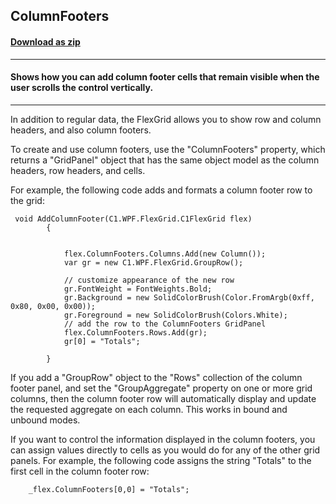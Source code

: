 ## ColumnFooters
#### [Download as zip](https://downgit.github.io/#/home?url=https://github.com/GrapeCity/ComponentOne-WPF-Samples/tree/master/NET_4.5.2/C1.WPF.FlexGrid/CS/ColumnFooters)
____
#### Shows how you can add column footer cells that remain visible when the user scrolls the control vertically.
____
In addition to regular data, the FlexGrid allows you to show row 
and column headers, and also column footers.

To create and use column footers, use the "ColumnFooters" property, which
returns a "GridPanel" object that has the same object model as the 
column headers, row headers, and cells.

For example, the following code adds and formats a column footer row to 
the grid:

```
 void AddColumnFooter(C1.WPF.FlexGrid.C1FlexGrid flex)
        {
            

            flex.ColumnFooters.Columns.Add(new Column());
            var gr = new C1.WPF.FlexGrid.GroupRow();

            // customize appearance of the new row
            gr.FontWeight = FontWeights.Bold;
            gr.Background = new SolidColorBrush(Color.FromArgb(0xff, 0x80, 0x00, 0x00));
            gr.Foreground = new SolidColorBrush(Colors.White);
            // add the row to the ColumnFooters GridPanel
            flex.ColumnFooters.Rows.Add(gr);
            gr[0] = "Totals";
         
        }
```
If you add a "GroupRow" object to the "Rows" collection of the column footer
panel, and set the "GroupAggregate" property on one or more grid columns, then
the column footer row will automatically display and update the requested 
aggregate on each column. This works in bound and unbound modes.

If you want to control the information displayed in the column footers, you
can assign values directly to cells as you would do for any of the other 
grid panels. For example, the following code assigns the string "Totals" to
the first cell in the column footer row:

```
	_flex.ColumnFooters[0,0] = "Totals";
```